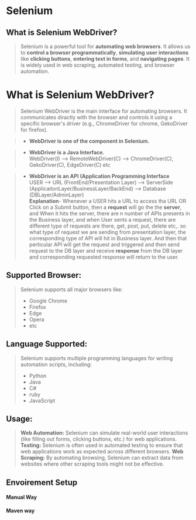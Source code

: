 # Selenium

## What is Selenium WebDriver?
> Selenium is a powerful tool for **automating web browsers**. It allows us to **control a browser programmatically**, **simulating user interactions** like **clicking buttons**, **entering text in forms**, and **navigating pages**. It is widely used in web scraping, automated testing, and browser automation.

# What is Selenium WebDriver?
> Selenium WebDriver is the main interface for automating browsers. It communicates diractly with the browser and controls it using a specific browser's driver (e.g., ChromeDriver for chrome, GekoDriver for firefox).

> - **WebDriver is one of the component in Selenium.**

> - **WebDriver is a Java Interface.** <br/>
> WebDriver(I) --> RemoteWebDriver(C) --> ChromeDriver(C), GekoDriver(C), EdgeDriver(C) etc

> - **WebDriver is an API (Application Programming Interface** <br/>
> USER --> URL (FrontEnd/Presentation Layer) --> ServerSide (ApplicaitonLayer/BusinessLayer/BackEnd) --> Database (DBLayer/AdminLayer) <br/>
> **Explanation**- Whenever a USER hits a URL to access tha URL OR Click on a Submit button, then a **request** will go the the **server**, and When it hits the server, there are n number of APIs presents in the Business layer, and when User sents a request, there are different type of requests are there, get, post, put, delete etc,. so what type of request we are sending from presentation layer, the corresponding type of API will hit in Business layer. And then that perticular API will get the request and triggered and then send request to the DB layer and receive **response** from the DB layer and corresponding requested response will return to the user.
> 

## Supported Browser: 
> Selenium supports all major browsers like:
> - Google Chrome
> - Firefox
> - Edge
> - Opera
> - etc

## Language Supported: 
> Selenium supports multiple programming languages for writing automation scripts, including:
> - Python
> - Java
> - C#
> - ruby
> - JavaScript

## Usage: 
> **Web Automation:** Selenium can simulate real-world user interactions (like filling out forms, clicking buttons, etc.) for web applications.
> **Testing:** Selenium is often used in automated testing to ensure that web applications work as expected across different browsers.
> **Web Scraping:** By automating browsing, Selenium can extract data from websites where other scraping tools might not be effective.

## Envoirement Setup

#### Manual Way

#### Maven way
